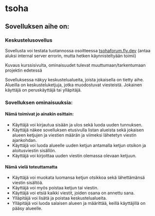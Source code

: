 # tsoha

## Sovelluksen aihe on:
 
### Keskustelusovellus

Sovellusta voi testata tuotannossa osoitteessa [tsohaforum.fly.dev](https://tsohaforum.fly.dev) (antaa aluksi internal server errorin, mutta hetken käynnisteltyään toimii)

Kuvaus kurssisivulta, ominaisuudet tulevat muuttumaan/tarkentumaan 
projektin edetessä

Sovelluksessa näkyy keskustelualueita, joista jokaisella on tietty aihe. 
Alueilla on keskusteluketjuja, jotka muodostuvat viesteistä. Jokainen 
käyttäjä on peruskäyttäjä tai ylläpitäjä.

### Sovelluksen ominaisuuksia:

#### Nämä toimivat jo ainakin osittain: 

- Käyttäjä voi kirjautua sisään ja ulos sekä luoda uuden tunnuksen.
- Käyttäjä näkee sovelluksen etusivulla listan alueista sekä jokaisen 
alueen 
ketjujen ja viestien määrän ja viimeksi lähetetyn viestin ajankohdan.
- Käyttäjä voi luoda alueelle uuden ketjun antamalla ketjun otsikon ja 
aloitusviestin sisällön.
- Käyttäjä voi kirjoittaa uuden viestin olemassa olevaan ketjuun.

#### Nämä vielä toteuttamatta 
- Käyttäjä voi muokata luomansa ketjun otsikkoa sekä lähettämänsä viestin 
sisältöä.
- Käyttäjä voi myös poistaa ketjun tai viestin.
- Käyttäjä voi etsiä kaikki viestit, joiden osana on annettu sana.
- Ylläpitäjä voi lisätä ja poistaa keskustelualueita.
- Ylläpitäjä voi luoda salaisen alueen ja määrittää, keillä käyttäjillä on 
pääsy alueelle.

